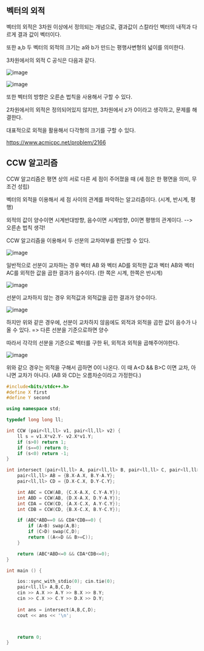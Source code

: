 ## 벡터의 외적


벡터의 외적은 3차원 이상에서 정의되는 개념으로, 결과값이 스칼라인 벡터의 내적과 다르게 결과 값이 벡터이다.

또한 a,b 두 벡터의 외적의 크기는 a와 b가 만드는 평행사변형의 넓이를 의미한다.

3차원에서의 외적 C 공식은 다음과 같다.

![image](https://github.com/user-attachments/assets/a84a9c11-9f00-4a38-bda4-033138e2b707)

![image](https://github.com/user-attachments/assets/43e5572b-b5a3-4188-8f31-1b4fece9ef1d)

또한 벡터의 방향은 오른손 법칙을 사용해서 구할 수 있다.

2차원에서의 외적은 정의되어있지 않지만, 3차원에서 z가 0이라고 생각하고, 문제를 해결한다.

대표적으로 외적을 활용해서 다각형의 크기를 구할 수 있다.

https://www.acmicpc.net/problem/2166


## CCW 알고리즘
CCW 알고리즘은 평면 상의 서로 다른 세 점이 주어졌을 때 (세 점은 한 평면을 의미, 무조건 성립)

벡터의 외적을 이용해서 세 점 사이의 관계를 파악하는 알고리즘이다. (시계, 반시계, 평행)

외적의 값이 양수이면 시계반대방향, 음수이면 시계방향, 0이면 평행의 관계이다. --> 오른손 법칙 생각!


CCW 알고리즘을 이용해서 두 선분의 교차여부를 판단할 수 있다.

![image](https://github.com/user-attachments/assets/5cb7f466-df45-48fa-9d23-eb33c8a8cbb0)

일반적으로 선분이 교차하는 경우 벡터 AB 와 벡터 AD를 외적한 값과 벡터 AB와 벡터 AC를 외적한 값을 곱한 결과가 음수이다. (한 쪽은 시계, 한쪽은 반시계)

![image](https://github.com/user-attachments/assets/2fcf99dc-e008-4870-bc62-eaa710d90cf8)

선분이 교차하지 않는 경우 외적값과 외적값을 곱한 결과가 양수이다.

![image](https://github.com/user-attachments/assets/2420e3a1-5507-4662-a8d9-6db111d547cb)

하지만 위와 같은 경우에, 선분이 교차하지 않음에도 외적과 외적을 곱한 값이 음수가 나올 수 있다. => 다른 선분을 기준으로하면 양수

따라서 각각의 선분을 기준으로 벡터를 구한 뒤, 외적과 외적을 곱해주어야한다.

![image](https://github.com/user-attachments/assets/08c9b0f4-6786-4e1f-84b6-7f4f13bb27ea)

위와 같으 경우는 외적을 구해서 곱하면 0이 나온다. 이 때 A<D && B>C 이면 교차, 아니면 교차가 아니다. (AB 와 CD는 오름차순이라고 가정한다.)


```c++
#include<bits/stdc++.h>
#define X first
#define Y second

using namespace std;

typedef long long ll;

int CCW (pair<ll,ll> v1, pair<ll,ll> v2) {
    ll s = v1.X*v2.Y- v2.X*v1.Y;
    if (s>0) return 1;
    if (s==0) return 0;
    if (s<0) return -1;
}

int intersect (pair<ll,ll> A, pair<ll,ll> B, pair<ll,ll> C, pair<ll,ll> D) {
    pair<ll,ll> AB = {B.X-A.X, B.Y-A.Y};
    pair<ll,ll> CD = {D.X-C.X, D.Y-C.Y};

    int ABC = CCW(AB, {C.X-A.X, C.Y-A.Y});
    int ABD = CCW(AB, {D.X-A.X, D.Y-A.Y});
    int CDA = CCW(CD, {A.X-C.X, A.Y-C.Y});
    int CDB = CCW(CD, {B.X-C.X, B.Y-C.Y});

    if (ABC*ABD==0 && CDA*CDB==0) {
        if (A>B) swap(A,B);
        if (C>D) swap(C,D);
        return ((A<=D && B>=C));
    }

    return (ABC*ABD<=0 && CDA*CDB<=0);
}

int main () {

    ios::sync_with_stdio(0); cin.tie(0);
    pair<ll,ll> A,B,C,D;
    cin >> A.X >> A.Y >> B.X >> B.Y;
    cin >> C.X >> C.Y >> D.X >> D.Y;
    
    int ans = intersect(A,B,C,D);
    cout << ans << '\n';



    return 0;
}
```
